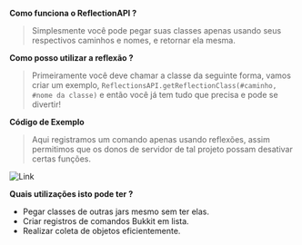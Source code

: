 **Como funciona o ReflectionAPI ?**
> Simplesmente você pode pegar suas classes
> apenas usando seus respectivos caminhos e
> nomes, e retornar ela mesma.

**Como posso utilizar a reflexão ?**
> Primeiramente você deve chamar a classe da seguinte forma,
> vamos criar um exemplo, ``ReflectionsAPI.getReflectionClass(#caminho, #nome da classe)``
> e então você já tem tudo que precisa e pode se divertir!

**Código de Exemplo**
> Aqui registramos um comando apenas usando reflexões,
> assim permitimos que os donos de servidor de tal projeto
> possam desativar certas funções.

![Link](https://imgur.com/9K3p8K1.png)

**Quais utilizações isto pode ter ?**
- Pegar classes de outras jars mesmo sem ter elas.
- Criar registros de comandos Bukkit em lista.
- Realizar coleta de objetos eficientemente.
